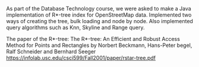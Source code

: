 As part of the Database Technology course,
we were asked to make a Java implementation of R*-tree index for OpenStreetMap data.
Implemented two ways of creating the tree, bulk loading and node by node.
Also implemented query algorithms such as Knn, Skyline and Range query.

The paper of the R*-tree: 
The R*-tree: An Efficient and Robust Access Method for Points and Rectangles
by Norbert Beckmann, Hans-Peter begel, Ralf Schneider and Bernhard Seeger
https://infolab.usc.edu/csci599/Fall2001/paper/rstar-tree.pdf

